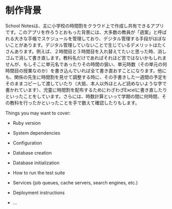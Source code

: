 # 制作背景

School Notesは、主に小学校の時間割をクラウド上で作成し共有できるアプリです。このアプリを作ろうとおもった背景には、大多数の教員が「週案」と呼ばれる大きな手帳でスケジュールを管理しており、デジタル管理する手段がほぼないことがあります。デジタル管理していないことで生じているデメリットはたくさんあります。例えば、２時間目と３時間目を入れ替えてたいと思った時、消しゴムで消して書き直します。教科名だけであればそれほど苦ではないかもしれませんが、もしそこに単元名であったりその時間の狙い、単元時数（その単元の何時間目の授業なのか）を書き込んでいれば全て書き直おすことになります。他にも、関係の先生に時間割を見せて調整する時に、その手書きした一週間の予定をそのままコピーして渡していたり（大抵、本人以外ほとんど読めないような字で書かれています）、児童に時間割を配布するためにわざわざExcelに書き直したりといったことをしています。さらには、時数計算といって学期の間に何時間、その教科を行ったかといったことを手で数えて確認したりもします。


Things you may want to cover:

* Ruby version

* System dependencies

* Configuration

* Database creation

* Database initialization

* How to run the test suite

* Services (job queues, cache servers, search engines, etc.)

* Deployment instructions

* ...
